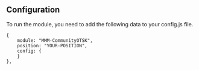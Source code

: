 ## Configuration
To run the module, you need to add the following data to your config.js file.

```
{
    module: "MMM-CommunityOTSK",
    position: "YOUR-POSITION",
    config: {
    }
}, 
```
